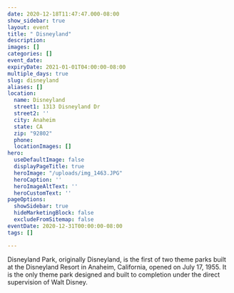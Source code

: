 ```yaml
---
date: 2020-12-18T11:47:47.000-08:00
show_sidebar: true
layout: event
title: " Disneyland"
description: 
images: []
categories: []
event_date: 
expiryDate: 2021-01-01T04:00:00-08:00
multiple_days: true
slug: disneyland
aliases: []
location:
  name: Disneyland
  street1: 1313 Disneyland Dr
  street2: ''
  city: Anaheim
  state: CA
  zip: "92802"
  phone: 
  locationImages: []
hero:
  useDefaultImage: false
  displayPageTitle: true
  heroImage: "/uploads/img_1463.JPG"
  heroCaption: ''
  heroImageAltText: ''
  heroCustomText: ''
pageOptions:
  showSidebar: true
  hideMarketingBlock: false
  excludeFromSitemap: false
eventDate: 2020-12-31T00:00:00-08:00
tags: []

---
```

Disneyland Park, originally Disneyland, is the first of two theme parks built at the Disneyland Resort in Anaheim, California, opened on July 17, 1955. It is the only theme park designed and built to completion under the direct supervision of Walt Disney.